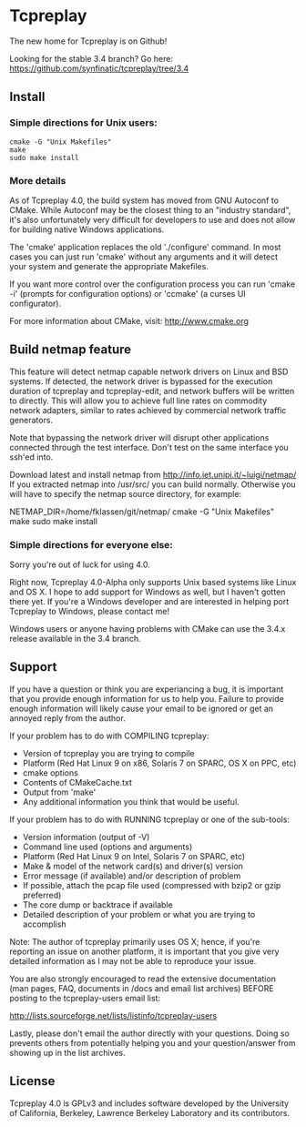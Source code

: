 # Tcpreplay

The new home for Tcpreplay is on Github!

Looking for the stable 3.4 branch?  Go here: https://github.com/synfinatic/tcpreplay/tree/3.4

## Install

### Simple directions for Unix users:

    cmake -G "Unix Makefiles" 
    make 
    sudo make install

### More details

As of Tcpreplay 4.0, the build system has moved from GNU Autoconf to CMake.
While Autoconf may be the closest thing to an "industry standard", it's 
also unfortunately very difficult for developers to use and does not allow for 
building native Windows applications.

The 'cmake' application replaces the old './configure' command.  In most 
cases you can just run 'cmake' without any arguments and it will detect 
your system and generate the appropriate Makefiles.

If you want more control over the configuration process you can run 
'cmake -i' (prompts for configuration options) or 'ccmake' (a curses UI 
configurator).

For more information about CMake, visit: http://www.cmake.org

## Build netmap feature

This feature will detect netmap capable network drivers on Linux and BSD 
systems. If detected, the network driver is bypassed for the execution 
duration of tcpreplay and tcpreplay-edit, and network buffers will be 
written to directly. This will allow you to achieve full line rates on 
commodity network adapters, similar to rates achieved by commercial network 
traffic generators.

Note that bypassing the network driver will disrupt other applications connected
through the test interface. Don't test on the same interface you ssh'ed into.

Download latest and install netmap from http://info.iet.unipi.it/~luigi/netmap/
If you extracted netmap into /usr/src/ you can build normally. Otherwise you 
will have to specify the netmap source directory, for example:

NETMAP_DIR=/home/fklassen/git/netmap/ cmake -G "Unix Makefiles"
make
sudo make install

### Simple directions for everyone else:

Sorry you're out of luck for using 4.0. 

Right now, Tcpreplay 4.0-Alpha only supports Unix based systems like Linux and
OS X.  I hope to add support for Windows as well, but I haven't gotten there yet.
If you're a Windows developer and are interested in helping port Tcpreplay to
Windows, please contact me!

Windows users or anyone having problems with CMake can use the 3.4.x release 
available in the 3.4 branch.

## Support

If you have a question or think you are experiancing a bug, it is important
that you provide enough information for us to help you.  Failure to provide
enough information will likely cause your email to be ignored or get an
annoyed reply from the author.

If your problem has to do with COMPILING tcpreplay:
- Version of tcpreplay you are trying to compile
- Platform (Red Hat Linux 9 on x86, Solaris 7 on SPARC, OS X on PPC, etc)
- cmake options
- Contents of CMakeCache.txt
- Output from 'make'
- Any additional information you think that would be useful.

If your problem has to do with RUNNING tcpreplay or one of the sub-tools:
- Version information (output of -V)
- Command line used (options and arguments)
- Platform (Red Hat Linux 9 on Intel, Solaris 7 on SPARC, etc)
- Make & model of the network card(s) and driver(s) version
- Error message (if available) and/or description of problem
- If possible, attach the pcap file used (compressed with bzip2 or gzip
    preferred)
- The core dump or backtrace if available
- Detailed description of your problem or what you are trying to accomplish

Note: The author of tcpreplay primarily uses OS X; hence, if you're reporting
an issue on another platform, it is important that you give very detailed
information as I may not be able to reproduce your issue.

You are also strongly encouraged to read the extensive documentation (man
pages, FAQ, documents in /docs and email list archives) BEFORE posting to the
tcpreplay-users email list:

http://lists.sourceforge.net/lists/listinfo/tcpreplay-users

Lastly, please don't email the author directly with your questions.  Doing so
prevents others from potentially helping you and your question/answer from
showing up in the list archives.

## License

Tcpreplay 4.0 is GPLv3 and includes software developed by the University of
California, Berkeley, Lawrence Berkeley Laboratory and its contributors.
